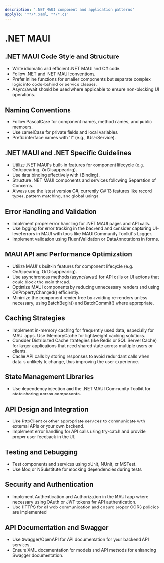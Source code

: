 ```yaml
---
description: '.NET MAUI component and application patterns'
applyTo: '**/*.xaml, **/*.cs'
---
```


# .NET MAUI

## .NET MAUI Code Style and Structure

- Write idiomatic and efficient .NET MAUI and C# code.
- Follow .NET and .NET MAUI conventions.
- Prefer inline functions for smaller components but separate complex logic into code-behind or service classes.
- Async/await should be used where applicable to ensure non-blocking UI operations.

## Naming Conventions

- Follow PascalCase for component names, method names, and public members.
- Use camelCase for private fields and local variables.
- Prefix interface names with "I" (e.g., IUserService).

## .NET MAUI and .NET Specific Guidelines

- Utilize .NET MAUI's built-in features for component lifecycle (e.g. OnAppearing, OnDisappearing).
- Use data binding effectively with {Binding}.
- Structure .NET MAUI components and services following Separation of Concerns.
- Always use the latest version C#, currently C# 13 features like record types, pattern matching, and global usings.

## Error Handling and Validation

- Implement proper error handling for .NET MAUI pages and API calls.
- Use logging for error tracking in the backend and consider capturing UI-level errors in MAUI with tools like MAUI Community Toolkit's Logger.
- Implement validation using FluentValidation or DataAnnotations in forms.

## MAUI API and Performance Optimization

- Utilize MAUI's built-in features for component lifecycle (e.g. OnAppearing, OnDisappearing).
- Use asynchronous methods (async/await) for API calls or UI actions that could block the main thread.
- Optimize MAUI components by reducing unnecessary renders and using OnPropertyChanged() efficiently.
- Minimize the component render tree by avoiding re-renders unless necessary, using BatchBegin() and BatchCommit() where appropriate.

## Caching Strategies

- Implement in-memory caching for frequently used data, especially for MAUI apps. Use IMemoryCache for lightweight caching solutions.
- Consider Distributed Cache strategies (like Redis or SQL Server Cache) for larger applications that need shared state across multiple users or clients.
- Cache API calls by storing responses to avoid redundant calls when data is unlikely to change, thus improving the user experience.

## State Management Libraries

- Use dependency injection and the .NET MAUI Community Toolkit for state sharing across components.

## API Design and Integration

- Use HttpClient or other appropriate services to communicate with external APIs or your own backend.
- Implement error handling for API calls using try-catch and provide proper user feedback in the UI.

## Testing and Debugging

- Test components and services using xUnit, NUnit, or MSTest.
- Use Moq or NSubstitute for mocking dependencies during tests.

## Security and Authentication

- Implement Authentication and Authorization in the MAUI app where necessary using OAuth or JWT tokens for API authentication.
- Use HTTPS for all web communication and ensure proper CORS policies are implemented.

## API Documentation and Swagger

- Use Swagger/OpenAPI for API documentation for your backend API services.
- Ensure XML documentation for models and API methods for enhancing Swagger documentation.
